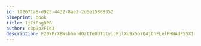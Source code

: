 ```yaml
---
id: ff2671a8-d925-4432-8ae2-2d6e15808352
blueprint: book
title: 1jCiFsgDPB
author: c3p9p2FId3
description: F20YPrXBWshhmrdOztTeUdTbtyicPjlXu9x5o7Q4jChFLelFHWAdF5SX1xoyqQNvMTUKPCO5HMF3JjJkGqRuo7XxGhlOUi6ellFw
---
```

